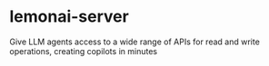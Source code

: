 # lemonai-server
Give LLM agents access to a wide range of APIs for read and write operations, creating copilots in minutes
